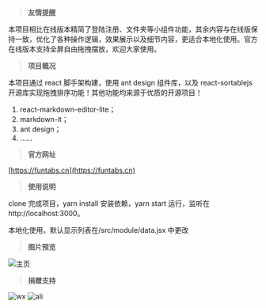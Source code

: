 > **友情提醒**

本项目相比在线版本精简了登陆注册、文件夹等小组件功能，其余内容与在线版保持一致，优化了各种操作逻辑，效果展示以及细节内容，更适合本地化使用。官方在线版本支持全屏自由拖拽摆放，欢迎大家使用。

> **项目概况**

本项目通过 react 脚手架构建，使用 ant design 组件库，以及 react-sortablejs 开源库实现拖拽排序功能！其他功能均来源于优质的开源项目！

1. react-markdown-editor-lite；
2. markdown-it；
3. ant design；
4. ……

> **官方网址**

[https://funtabs.cn](https://funtabs.cn)

> **使用说明**

clone 完成项目，yarn install 安装依赖，yarn start 运行，监听在 http://localhost:3000。

本地化使用，默认显示列表在/src/module/data.jsx 中更改

> **图片预览**

![主页](https://raw.githubusercontent.com/dengxiwang/funtabs/master/public/images/homepage.jpg)

> **捐赠支持**

![wx](https://raw.githubusercontent.com/dengxiwang/funtabs/master/public/images/wxpay.JPG)
![ali](https://raw.githubusercontent.com/dengxiwang/funtabs/master/public/images/alipay.JPG)
